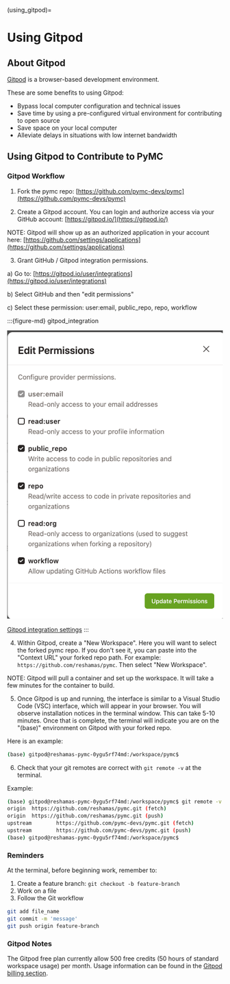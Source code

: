 (using_gitpod)=
# Using Gitpod

## About Gitpod
[Gitpod](https://www.gitpod.io/) is a browser-based development environment.

These are some benefits to using Gitpod:

- Bypass local computer configuration and technical issues
- Save time by using a pre-configured virtual environment for contributing to open source
- Save space on your local computer
- Alleviate delays in situations with low internet bandwidth

## Using Gitpod to Contribute to PyMC

### Gitpod Workflow
1. Fork the pymc repo: [https://github.com/pymc-devs/pymc](https://github.com/pymc-devs/pymc)

2. Create a Gitpod account. You can login and authorize access via your GitHub account:  [https://gitpod.io/](https://gitpod.io/)

NOTE: Gitpod will show up as an authorized application in your account here:  [https://github.com/settings/applications](https://github.com/settings/applications)

3. Grant GitHub / Gitpod integration permissions.

a) Go to: [https://gitpod.io/user/integrations](https://gitpod.io/user/integrations)

b) Select GitHub and then "edit permissions"

c) Select these permission: user:email, public_repo, repo, workflow

:::{figure-md} gitpod_integration

![gitpod integration options](gitpod/gitpod_integration.png)

[Gitpod integration settings](https://gitpod.io/user/integrations)
:::

4. Within Gitpod, create a "New Workspace".  Here you will want to select the forked pymc repo. If you don't see it, you can paste into the "Context URL" your forked repo path.  For example:  `https://github.com/reshamas/pymc`.  Then select "New Workspace".

NOTE: Gitpod will pull a container and set up the workspace.  It will take a few minutes for the container to build.

5. Once Gitpod is up and running, the interface is similar to a Visual Studio Code (VSC) interface, which will appear in your browser. You will observe installation notices in the terminal window.  This can take 5-10 minutes. Once that is complete, the terminal will indicate you are on the "(base)" environment on Gitpod with your forked repo.

Here is an example:

```bash
(base) gitpod@reshamas-pymc-0ygu5rf74md:/workspace/pymc$
```

6. Check that your git remotes are correct with `git remote -v` at the terminal.

Example:

```bash
(base) gitpod@reshamas-pymc-0ygu5rf74md:/workspace/pymc$ git remote -v
origin  https://github.com/reshamas/pymc.git (fetch)
origin  https://github.com/reshamas/pymc.git (push)
upstream        https://github.com/pymc-devs/pymc.git (fetch)
upstream        https://github.com/pymc-devs/pymc.git (push)
(base) gitpod@reshamas-pymc-0ygu5rf74md:/workspace/pymc$
```

### Reminders
At the terminal, before beginning work, remember to:

1. Create a feature branch: `git checkout -b feature-branch`
1. Work on a file
1. Follow the Git workflow
```bash
git add file_name
git commit -m 'message'
git push origin feature-branch
```

### Gitpod Notes
The Gitpod free plan currently allow 500 free credits (50 hours of standard workspace usage) per month. Usage information can be found in the [Gitpod billing section](https://gitpod.io/user/billing).

